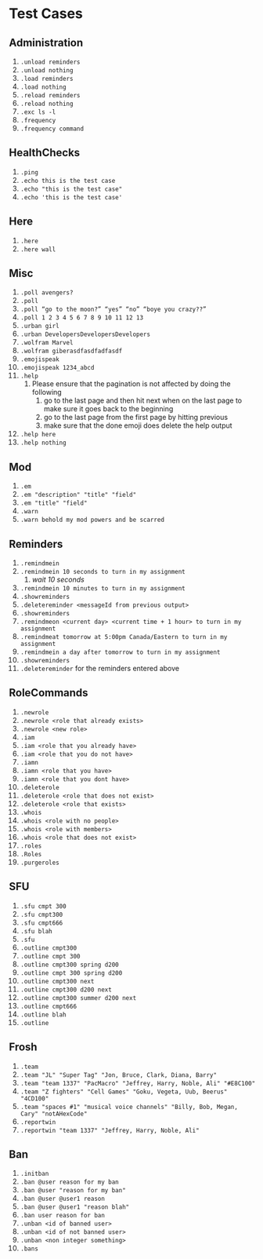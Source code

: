 # Test Cases

## Administration
  1. `.unload reminders`
  1. `.unload nothing`
  1. `.load reminders`
  1. `.load nothing`
  1. `.reload reminders`
  1. `.reload nothing`
  1. `.exc ls -l`
  1.  `.frequency`
  1. `.frequency command`
## HealthChecks
  1. `.ping`
  1. `.echo this is the test case`
  1. `.echo "this is the test case"`
  1. `.echo 'this is the test case'`
## Here
  1. `.here`
  1. `.here wall`
## Misc
  1. `.poll avengers?`
  1. `.poll`
  1. `.poll “go to the moon?” “yes” “no” “boye you crazy??”`
  1. `.poll 1 2 3 4 5 6 7 8 9 10 11 12 13`
  1. `.urban girl`
  1. `.urban DevelopersDevelopersDevelopers`
  1. `.wolfram Marvel`
  1. `.wolfram giberasdfasdfadfasdf`
  1. `.emojispeak`
  1. `.emojispeak 1234_abcd`
  1. `.help`
     1. Please ensure that the pagination is not affected by doing the following
        1. go to the last page and then hit next when on the last page to make sure it goes back to the beginning
        1. go to the last page from the first page by hitting previous
        1. make sure that the done emoji does delete the help output
  1. `.help here`
  1. `.help nothing`
## Mod
  1. `.em`
  1. `.em "description" "title" "field"`
  1. `.em "title" "field"`
  1. `.warn`
  1. `.warn behold my mod powers and be scarred`
## Reminders
  1. `.remindmein`
  1. `.remindmein 10 seconds to turn in my assignment`
     1. *wait 10 seconds*
  1. `.remindmein 10 minutes to turn in my assignment`
  1. `.showreminders`
  1. `.deletereminder <messageId from previous output>`
  1. `.showreminders`
  1. `.remindmeon <current day> <current time + 1 hour> to turn in my assignment`
  1. `.remindmeat tomorrow at 5:00pm Canada/Eastern to turn in my assignment`
  1. `.remindmein a day after tomorrow to turn in my assignment`
  1. `.showreminders`
  1. `.deletereminder` for the reminders entered above
## RoleCommands
  1. `.newrole`
  1. `.newrole <role that already exists>`
  1. `.newrole <new role>`
  1. `.iam`
  1. `.iam <role that you already have>`
  1. `.iam <role that you do not have>`
  1. `.iamn`
  1. `.iamn <role that you have>`
  1. `.iamn <role that you dont have>`
  1. `.deleterole`
  1. `.deleterole <role that does not exist>`
  1. `.deleterole <role that exists>`
  1. `.whois`
  1. `.whois <role with no people>`
  1. `.whois <role with members>`
  1. `.whois <role that does not exist>`
  1. `.roles`
  1. `.Roles`
  1. `.purgeroles`
## SFU
   1. `.sfu cmpt 300`
   1. `.sfu cmpt300`
   1. `.sfu cmpt666`
   1. `.sfu blah`
   1. `.sfu`
   1. `.outline cmpt300`
   1. `.outline cmpt 300`
   1. `.outline cmpt300 spring d200`
   1. `.outline cmpt 300 spring d200`
   1. `.outline cmpt300 next`
   1. `.outline cmpt300 d200 next`
   1. `.outline cmpt300 summer d200 next`
   1. `.outline cmpt666`
   1. `.outline blah`
   1. `.outline`
## Frosh
   1. `.team`
   1. `.team "JL" "Super Tag" "Jon, Bruce, Clark, Diana, Barry"`
   1. `.team "team 1337" "PacMacro" "Jeffrey, Harry, Noble, Ali" "#E8C100"`
   1. `.team "Z fighters" "Cell Games" "Goku, Vegeta, Uub, Beerus" "4CD100"`
   1. `.team "spaces #1" "musical voice channels" "Billy, Bob, Megan, Cary" "notAHexCode"`
   1. `.reportwin`
   1. `.reportwin "team 1337" "Jeffrey, Harry, Noble, Ali"`
## Ban
   1. `.initban`
   1. `.ban @user reason for my ban`
   1. `.ban @user "reason for my ban"`
   1. `.ban @user @user1 reason`
   1. `.ban @user @user1 "reason blah"`
   1. `.ban user reason for ban`
   1. `.unban <id of banned user>`
   1. `.unban <id of not banned user>`
   1. `.unban <non integer something>`
   1. `.bans`